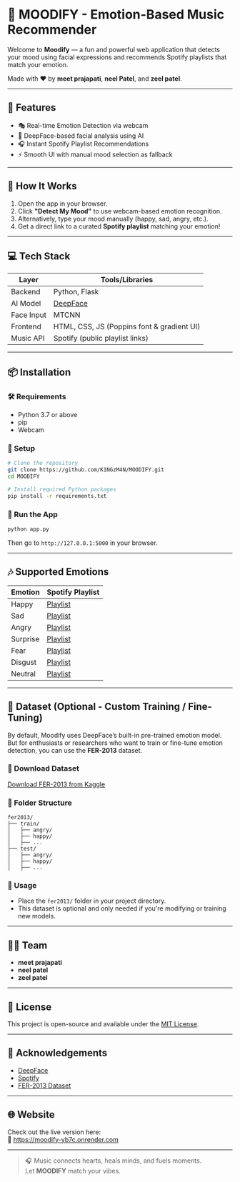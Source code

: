 # 🎵 MOODIFY - Emotion-Based Music Recommender

Welcome to **Moodify** — a fun and powerful web application that detects your mood using facial expressions and recommends Spotify playlists that match your emotion.

Made with ❤️ by **meet prajapati**, **neel Patel**, and **zeel patel**.

---

## 🌟 Features

- 🎭 Real-time Emotion Detection via webcam
- 🤖 DeepFace-based facial analysis using AI
- 🎧 Instant Spotify Playlist Recommendations
- ⚡ Smooth UI with manual mood selection as fallback

---

## 📸 How It Works

1. Open the app in your browser.
2. Click **"Detect My Mood"** to use webcam-based emotion recognition.
3. Alternatively, type your mood manually (happy, sad, angry, etc.).
4. Get a direct link to a curated **Spotify playlist** matching your emotion!

---

## 💻 Tech Stack

| Layer      | Tools/Libraries                                   |
|------------|----------------------------------------------------|
| Backend    | Python, Flask                                     |
| AI Model   | [DeepFace](https://github.com/serengil/deepface)  |
| Face Input | MTCNN                                             |
| Frontend   | HTML, CSS, JS (Poppins font & gradient UI)        |
| Music API  | Spotify (public playlist links)                   |

---

## 📦 Installation

### 🛠 Requirements

- Python 3.7 or above
- pip
- Webcam

### 🔧 Setup

```bash
# Clone the repository
git clone https://github.com/K1NGzM4N/MOODIFY.git
cd MOODIFY

# Install required Python packages
pip install -r requirements.txt
```

### 🚀 Run the App

```bash
python app.py
```

Then go to `http://127.0.0.1:5000` in your browser.

---

## 🎶 Supported Emotions

| Emotion   | Spotify Playlist |
|-----------|------------------|
| Happy     | [Playlist](https://open.spotify.com/playlist/37i9dQZF1DXdPec7aLTmlC) |
| Sad       | [Playlist](https://open.spotify.com/playlist/37i9dQZF1DX7qK8ma5wgG1) |
| Angry     | [Playlist](https://open.spotify.com/playlist/37i9dQZF1DWYxwmBaMqxsl) |
| Surprise  | [Playlist](https://open.spotify.com/playlist/37i9dQZF1DWTfrr8pte1rT) |
| Fear      | [Playlist](https://open.spotify.com/playlist/37i9dQZF1DX4sWSpwq3LiO) |
| Disgust   | [Playlist](https://open.spotify.com/playlist/37i9dQZF1DX7gtIfGVzmkY) |
| Neutral   | [Playlist](https://open.spotify.com/playlist/37i9dQZF1DX4WYpdgoIcn6) |

---

## 🧠 Dataset (Optional - Custom Training / Fine-Tuning)

By default, Moodify uses DeepFace’s built-in pre-trained emotion model. But for enthusiasts or researchers who want to train or fine-tune emotion detection, you can use the **FER-2013** dataset.

### 🔗 Download Dataset

[Download FER-2013 from Kaggle](https://www.kaggle.com/datasets/msambare/fer2013)

### 📁 Folder Structure

```
fer2013/
├── train/
│   ├── angry/
│   ├── happy/
│   ├── ...
├── test/
│   ├── angry/
│   ├── happy/
│   ├── ...
```

### 📌 Usage

- Place the `fer2013/` folder in your project directory.
- This dataset is optional and only needed if you're modifying or training new models.

---

## 👨‍💻 Team

- **meet prajapati**  
- **neel patel**  
- **zeel patel**

---

## 📜 License

This project is open-source and available under the [MIT License](LICENSE).

---

## 🙌 Acknowledgements

- [DeepFace](https://github.com/serengil/deepface)
- [Spotify](https://spotify.com)
- [FER-2013 Dataset](https://www.kaggle.com/datasets/msambare/fer2013)

---

## 🌐 Website

Check out the live version here:  
🔗 https://moodify-yb7c.onrender.com

---

> 🎧 Music connects hearts, heals minds, and fuels moments.  
> Let **MOODIFY** match your vibes.
```
